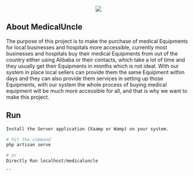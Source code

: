 <p align="center"><img src="https://pbs.twimg.com/profile_images/1126418914894860288/qglEEhOT_400x400.png"></p>

## About MedicalUncle

<p>The purpose of this project is to make the purchase of medical Equipments for local businesses and hospitals more accessible, currently most businesses and hospitals buy their medical Equipments from out of the country either using Alibaba or their contacts, which take a lot of time and they usually get their Equipments in months which is not ideal. With our system in place local sellers can provide them the same Equipment within days and they can also provide them services in setting up those Equipments, with our system the whole process of buying medical equipment will be much more accessible for all, and that is why we want to make this project.</p>

## Run 
```bash
Install the Server application (Xaamp or Wamp) on your system.

# hit the command
php artisan serve

# or
Directly Run localhost/medicaluncle

``
